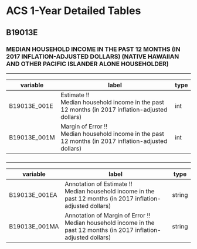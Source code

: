 # ACS 1-Year Detailed Tables

## B19013E

### MEDIAN HOUSEHOLD INCOME IN THE PAST 12 MONTHS (IN 2017 INFLATION-ADJUSTED DOLLARS) (NATIVE HAWAIIAN AND OTHER PACIFIC ISLANDER ALONE HOUSEHOLDER)

___

| variable | label | type |
| ----- | ----- | ----- |
| B19013E_001E | Estimate !!<br>Median household income in the past 12 months (in 2017 inflation-adjusted dollars) | int |
| B19013E_001M | Margin of Error !!<br>Median household income in the past 12 months (in 2017 inflation-adjusted dollars) | int |
### 

___

| variable | label | type |
| ----- | ----- | ----- |
| B19013E_001EA | Annotation of Estimate !!<br>Median household income in the past 12 months (in 2017 inflation-adjusted dollars) | string |
| B19013E_001MA | Annotation of Margin of Error !!<br>Median household income in the past 12 months (in 2017 inflation-adjusted dollars) | string |

